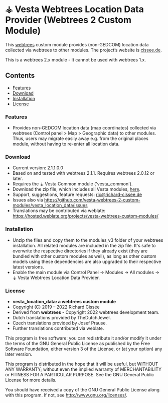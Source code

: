 
# ⚶ Vesta Webtrees Location Data Provider (Webtrees 2 Custom Module)

This [webtrees](https://www.webtrees.net/) custom module provides (non-GEDCOM) location data collected via webtrees to other modules.
The project’s website is [cissee.de](https://cissee.de).

This is a webtrees 2.x module - It cannot be used with webtrees 1.x.

## Contents

* [Features](#features)
* [Download](#download)
* [Installation](#installation)
* [License](#license)

### Features<a name="features"/>

* Provides non-GEDCOM location data (map coordinates) collected via webtrees (Control panel > Map > Geographic data) to other modules.
Thus, users may migrate easily away e.g. from the original places module, without having to re-enter all location data.

### Download<a name="download"/>

* Current version: 2.1.1.0.0
* Based on and tested with webtrees 2.1.1. Requires webtrees 2.0.12 or later.
* Requires the ⚶ Vesta Common module ('vesta_common').
* Download the zip file, which includes all Vesta modules, [here](https://cissee.de/vesta.latest.zip).
* Support, suggestions, feature requests: <ric@richard-cissee.de>
* Issues also via <https://github.com/vesta-webtrees-2-custom-modules/vesta_location_data/issues>
* Translations may be contributed via weblate: <https://hosted.weblate.org/projects/vesta-webtrees-custom-modules/>

### Installation<a name="installation"/>

* Unzip the files and copy them to the modules_v3 folder of your webtrees installation. All related modules are included in the zip file. It's safe to overwrite the respective directories if they already exist (they are bundled with other custom modules as well), as long as other custom models using these dependencies are also upgraded to their respective latest versions.
* Enable the main module via Control Panel -> Modules -> All modules -> ⚶ Vesta Webtrees Location Data Provider.

### License<a name="license"/>

* **vesta_location_data: a webtrees custom module**
* Copyright (C) 2019 – 2022 Richard Cissée
* Derived from **webtrees** - Copyright 2022 webtrees development team.
* Dutch translations provided by TheDutchJewel.
* Czech translations provided by Josef Prause.
* Further translations contributed via weblate.

This program is free software: you can redistribute it and/or modify
it under the terms of the GNU General Public License as published by
the Free Software Foundation, either version 3 of the License, or
(at your option) any later version.

This program is distributed in the hope that it will be useful,
but WITHOUT ANY WARRANTY; without even the implied warranty of
MERCHANTABILITY or FITNESS FOR A PARTICULAR PURPOSE. See the
GNU General Public License for more details.

You should have received a copy of the GNU General Public License
along with this program. If not, see <http://www.gnu.org/licenses/>.
